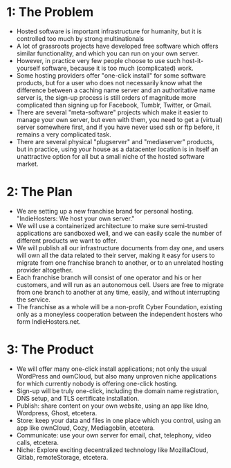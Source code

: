 # 1: The Problem

* Hosted software is important infrastructure for humanity, but it is controlled too much by strong multinationals
* A lot of grassroots projects have developed free software which offers similar functionality, and which you can run on your own server.
* However, in practice very few people choose to use such host-it-yourself software, because it is too much (complicated) work.
* Some hosting providers offer "one-click install" for some software products, but for a user who does not necessarily know what the difference
    between a caching name server and an authoritative name server is, the sign-up process is still orders of magnitude more complicated than
    signing up for Facebook, Tumblr, Twitter, or Gmail.
* There are several "meta-software" projects which make it easier to manage your own server, but even with them, you need to get a (virtual)
    server somewhere first, and if you have never used ssh or ftp before, it remains a very complicated task.
* There are several physical "plugserver" and "mediaserver" products, but in practice, using your house as a datacenter location is in itself
    an unattractive option for all but a small niche of the hosted software market.

# 2: The Plan

* We are setting up a new franchise brand for personal hosting. "IndieHosters: We host your own server."
* We will use a containerized architecture to make sure semi-trusted applications are sandboxed well, and we can easily scale the number of
  different products we want to offer.
* We will publish all our infrastructure documents from day one, and users will own all the data related to their server, making it easy for
  users to migrate from one franchise branch to another, or to an unrelated hosting provider altogether.
* Each franchise branch will consist of one operator and his or her customers, and will run as an autonomous cell. Users are free to migrate
  from one branch to another at any time, easily, and without interrupting the service.
* The franchise as a whole will be a non-profit Cyber Foundation, existing only as a moneyless cooperation between the independent hosters
  who form IndieHosters.net.

# 3: The Product

* We will offer many one-click install applications; not only the usual WordPress and ownCloud, but also many unproven niche applications for
  which currently nobody is offering one-click hosting.
* Sign-up will be truly one-click, including the domain name registration, DNS setup, and TLS certificate installation.
* Publish: share content on your own website, using an app like Idno, Wordpress, Ghost, etcetera.
* Store: keep your data and files in one place which you control, using an app like ownCloud, Cozy, Mediagoblin, etcetera.
* Communicate: use your own server for email, chat, telephony, video calls, etcetera.
* Niche: Explore exciting decentralized technology like MozillaCloud, Gitlab, remoteStorage, etcetera.
